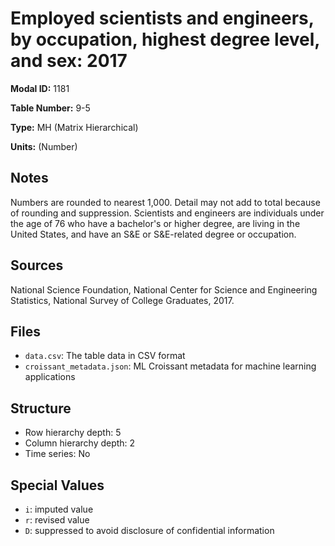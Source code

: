 # Employed scientists and engineers, by occupation, highest degree level, and sex: 2017

**Modal ID:** 1181

**Table Number:** 9-5

**Type:** MH (Matrix Hierarchical)

**Units:** (Number)

## Notes

Numbers are rounded to nearest 1,000. Detail may not add to total because of rounding and suppression. Scientists and engineers are individuals under the age of 76 who have a bachelor's or higher degree, are living in the United States, and have an S&E or S&E-related degree or occupation.

## Sources

National Science Foundation, National Center for Science and Engineering Statistics, National Survey of College Graduates, 2017.

## Files

- `data.csv`: The table data in CSV format
- `croissant_metadata.json`: ML Croissant metadata for machine learning applications

## Structure

- Row hierarchy depth: 5
- Column hierarchy depth: 2
- Time series: No

## Special Values

- `i`: imputed value
- `r`: revised value
- `D`: suppressed to avoid disclosure of confidential information
